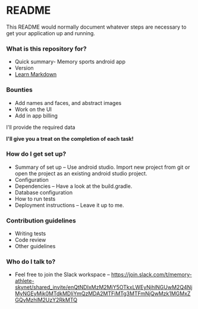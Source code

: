 # README #

This README would normally document whatever steps are necessary to get your application up and running.

### What is this repository for? ###

* Quick summary-
Memory sports android app
* Version
* [Learn Markdown](https://bitbucket.org/tutorials/markdowndemo)

### Bounties ###
* Add names and faces, and abstract images
* Work on the UI
* Add in app billing

I'll provide the required data

**I'll give you a treat on the completion of each task!**

### How do I get set up? ###

* Summary of set up – Use android studio. Import new project from git or open the project as an existing android studio project.
* Configuration
* Dependencies – Have a look at the build.gradle.
* Database configuration
* How to run tests
* Deployment instructions – Leave it up to me.

### Contribution guidelines ###

* Writing tests
* Code review
* Other guidelines
### Who do I talk to? ###

* Feel free to join the Slack workspace – https://join.slack.com/t/memory-athlete-skynet/shared_invite/enQtNDIxMzM2MjY5OTkxLWEyNjhlNGUwM2Q4NjMyNGEyMjk0MTdkMDliYmQzMDA2MTFiMTg3MTFmNjQwMzk1MGMxZGQyMzhlM2UzY2RkMTQ
